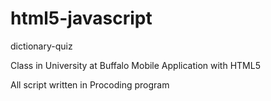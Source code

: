 html5-javascript
================

dictionary-quiz

Class in University at Buffalo
Mobile Application with HTML5

All script written in Procoding program
